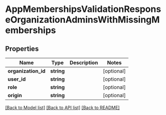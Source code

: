 # AppMembershipsValidationResponseOrganizationAdminsWithMissingMemberships

## Properties
Name | Type | Description | Notes
------------ | ------------- | ------------- | -------------
**organization_id** | **string** |  | [optional] 
**user_id** | **string** |  | [optional] 
**role** | **string** |  | [optional] 
**origin** | **string** |  | [optional] 

[[Back to Model list]](../README.md#documentation-for-models) [[Back to API list]](../README.md#documentation-for-api-endpoints) [[Back to README]](../README.md)


